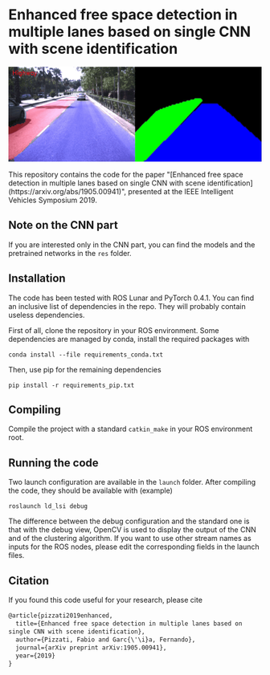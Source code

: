 # Enhanced free space detection in multiple lanes based on single CNN with scene identification
<p align="center">
<img src="overview.gif" />
</p>
This repository contains the code for the paper "[Enhanced free space detection in multiple lanes based on single CNN with scene identification](https://arxiv.org/abs/1905.00941)", presented at the IEEE Intelligent Vehicles Symposium 2019.

## Note on the CNN part

If you are interested only in the CNN part, you can find the models and the pretrained networks in the `res` folder.

## Installation

The code has been tested with ROS Lunar and PyTorch 0.4.1. You can find an inclusive list of dependencies in the repo. They will probably contain useless dependencies.

First of all, clone the repository in your ROS environment. Some dependencies are managed by conda, install the required packages with
```
conda install --file requirements_conda.txt
```

Then, use pip for the remaining dependencies
```
pip install -r requirements_pip.txt
```

## Compiling

Compile the project with a standard `catkin_make` in your ROS environment root.

## Running the code

Two launch configuration are available in the `launch` folder. After compiling the code, they should be available with (example)

```
roslaunch ld_lsi debug
```

The difference between the debug configuration and the standard one is that with the debug view, OpenCV is used to display the output of the CNN and of the clustering algorithm. If you want to use other stream names as inputs for the ROS nodes, please edit the corresponding fields in the launch files.

## Citation

If you found this code useful for your research, please cite

```
@article{pizzati2019enhanced,
  title={Enhanced free space detection in multiple lanes based on single CNN with scene identification},
  author={Pizzati, Fabio and Garc{\'\i}a, Fernando},
  journal={arXiv preprint arXiv:1905.00941},
  year={2019}
}
```
